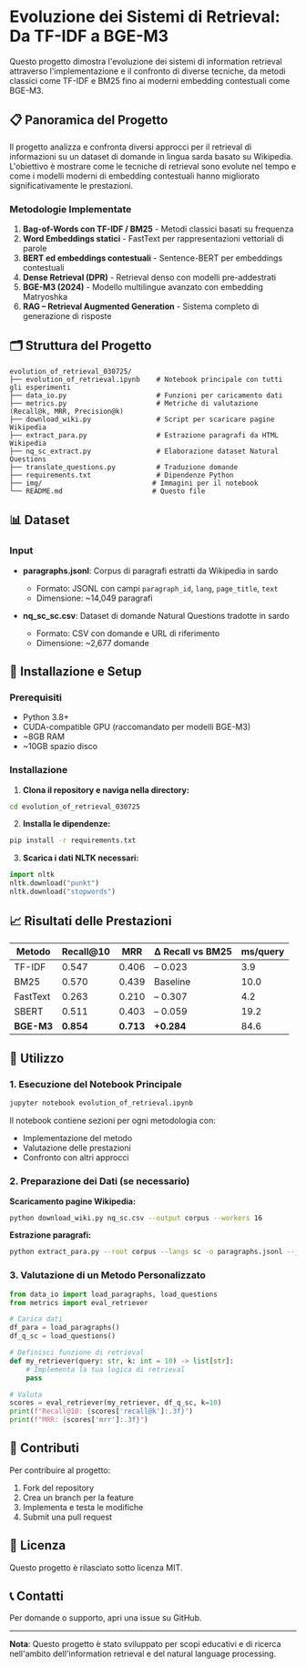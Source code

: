 # Evoluzione dei Sistemi di Retrieval: Da TF-IDF a BGE-M3

Questo progetto dimostra l'evoluzione dei sistemi di information retrieval attraverso l'implementazione e il confronto di diverse tecniche, da metodi classici come TF-IDF e BM25 fino ai moderni embedding contestuali come BGE-M3.

## 📋 Panoramica del Progetto

Il progetto analizza e confronta diversi approcci per il retrieval di informazioni su un dataset di domande in lingua sarda basato su Wikipedia. L'obiettivo è mostrare come le tecniche di retrieval sono evolute nel tempo e come i modelli moderni di embedding contestuali hanno migliorato significativamente le prestazioni.

### Metodologie Implementate

1. **Bag-of-Words con TF-IDF / BM25** - Metodi classici basati su frequenza
2. **Word Embeddings statici** - FastText per rappresentazioni vettoriali di parole
3. **BERT ed embeddings contestuali** - Sentence-BERT per embeddings contestuali
4. **Dense Retrieval (DPR)** - Retrieval denso con modelli pre-addestrati
5. **BGE-M3 (2024)** - Modello multilingue avanzato con embedding Matryoshka
6. **RAG – Retrieval Augmented Generation** - Sistema completo di generazione di risposte

## 🗂️ Struttura del Progetto

```
evolution_of_retrieval_030725/
├── evolution_of_retrieval.ipynb    # Notebook principale con tutti gli esperimenti
├── data_io.py                      # Funzioni per caricamento dati
├── metrics.py                      # Metriche di valutazione (Recall@k, MRR, Precision@k)
├── download_wiki.py                # Script per scaricare pagine Wikipedia
├── extract_para.py                 # Estrazione paragrafi da HTML Wikipedia
├── nq_sc_extract.py                # Elaborazione dataset Natural Questions
├── translate_questions.py          # Traduzione domande
├── requirements.txt                # Dipendenze Python
├── img/                           # Immagini per il notebook
└── README.md                      # Questo file
```

## 📊 Dataset

### Input
- **paragraphs.jsonl**: Corpus di paragrafi estratti da Wikipedia in sardo
  - Formato: JSONL con campi `paragraph_id`, `lang`, `page_title`, `text`
  - Dimensione: ~14,049 paragrafi
  
- **nq_sc_sc.csv**: Dataset di domande Natural Questions tradotte in sardo
  - Formato: CSV con domande e URL di riferimento
  - Dimensione: ~2,677 domande

## 🚀 Installazione e Setup

### Prerequisiti
- Python 3.8+
- CUDA-compatible GPU (raccomandato per modelli BGE-M3)
- ~8GB RAM
- ~10GB spazio disco

### Installazione

1. **Clona il repository e naviga nella directory:**
```bash
cd evolution_of_retrieval_030725
```

2. **Installa le dipendenze:**
```bash
pip install -r requirements.txt
```

3. **Scarica i dati NLTK necessari:**
```python
import nltk
nltk.download("punkt")
nltk.download("stopwords")
```

## 📈 Risultati delle Prestazioni

| Metodo     | Recall@10 | MRR     | Δ Recall vs BM25 | ms/query |
|------------|-----------|---------|------------------|----------|
| TF-IDF     | 0.547     | 0.406   | – 0.023          | 3.9      |
| BM25       | 0.570     | 0.439   | Baseline         | 10.0     |
| FastText   | 0.263     | 0.210   | – 0.307          | 4.2      |
| SBERT      | 0.511     | 0.403   | – 0.059          | 19.2     |
| **BGE-M3** | **0.854** | **0.713** | **+0.284**      | 84.6     |à

## 🔧 Utilizzo

### 1. Esecuzione del Notebook Principale
```bash
jupyter notebook evolution_of_retrieval.ipynb
```

Il notebook contiene sezioni per ogni metodologia con:
- Implementazione del metodo
- Valutazione delle prestazioni
- Confronto con altri approcci

### 2. Preparazione dei Dati (se necessario)

**Scaricamento pagine Wikipedia:**
```bash
python download_wiki.py nq_sc.csv --output corpus --workers 16
```

**Estrazione paragrafi:**
```bash
python extract_para.py --root corpus --langs sc -o paragraphs.jsonl --jobs 8
```

### 3. Valutazione di un Metodo Personalizzato

```python
from data_io import load_paragraphs, load_questions
from metrics import eval_retriever

# Carica dati
df_para = load_paragraphs()
df_q_sc = load_questions()

# Definisci funzione di retrieval
def my_retriever(query: str, k: int = 10) -> list[str]:
    # Implementa la tua logica di retrieval
    pass

# Valuta
scores = eval_retriever(my_retriever, df_q_sc, k=10)
print(f"Recall@10: {scores['recall@k']:.3f}")
print(f"MRR: {scores['mrr']:.3f}")
```

## 🤝 Contributi

Per contribuire al progetto:
1. Fork del repository
2. Crea un branch per la feature
3. Implementa e testa le modifiche
4. Submit una pull request

## 📄 Licenza

Questo progetto è rilasciato sotto licenza MIT.

## 📞 Contatti

Per domande o supporto, apri una issue su GitHub.

---

**Nota**: Questo progetto è stato sviluppato per scopi educativi e di ricerca nell'ambito dell'information retrieval e del natural language processing. 
